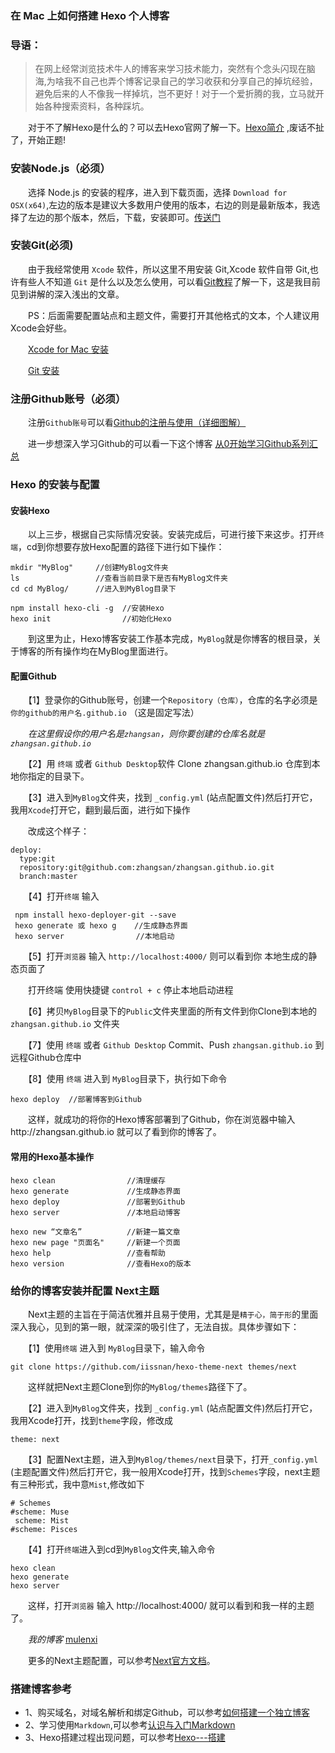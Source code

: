 ### 在 Mac 上如何搭建 Hexo 个人博客

### 导语：

> 在网上经常浏览技术牛人的博客来学习技术能力，突然有个念头闪现在脑海,为啥我不自己也弄个博客记录自己的学习收获和分享自己的掉坑经验，避免后来的人不像我一样掉坑，岂不更好！对于一个爱折腾的我，立马就开始各种搜索资料，各种踩坑。

　　对于不了解Hexo是什么的？可以去Hexo官网了解一下。[Hexo简介](https://hexo.io/zh-cn/) ,废话不扯了，开始正题!

### 安装Node.js（必须）

　　选择 Node.js 的安装的程序，进入到下载页面，选择 `Download for OSX(x64)`,左边的版本是建议大多数用户使用的版本，右边的则是最新版本，我选择了左边的那个版本，然后，下载，安装即可。[传送门](https://nodejs.org/en/)
  
### 安装Git(必须)

　　由于我经常使用 `Xcode` 软件，所以这里不用安装 Git,Xcode 软件自带 Git,也许有些人不知道 `Git` 是什么以及怎么使用，可以看[Git教程](http://www.liaoxuefeng.com/wiki/0013739516305929606dd18361248578c67b8067c8c017b000)了解一下，这是我目前见到讲解的深入浅出的文章。

　　PS：后面需要配置站点和主题文件，需要打开其他格式的文本，个人建议用Xcode会好些。

　　[Xcode for Mac 安装](https://itunes.apple.com/cn/app/xcode/id497799835?mt=12&ign-mpt=uo%3D2)

　　[Git 安装](http://mac.softpedia.com/get/Developer-Tools/Git.shtml#download)
  
### 注册Github账号（必须）
　　注册`Github账号`可以看[Github的注册与使用（详细图解）](http://m.blog.csdn.net/article/details?id=51336332)

　　进一步想深入学习Github的可以看一下这个博客 [从0开始学习Github系列汇总](http://stormzhang.com/github/2016/06/19/learn-github-from-zero-summary/)
### Hexo 的安装与配置
#### 安装Hexo
　　以上三步，根据自己实际情况安装。安装完成后，可进行接下来这步。打开`终端`，cd到你想要存放Hexo配置的路径下进行如下操作：

    mkdir "MyBlog"     //创建MyBlog文件夹
    ls                 //查看当前目录下是否有MyBlog文件夹
    cd cd MyBlog/      //进入到MyBlog目录下
    
    npm install hexo-cli -g  //安装Hexo
    hexo init                //初始化Hexo
    
　　到这里为止，Hexo博客安装工作基本完成，`MyBlog`就是你博客的根目录，关于博客的所有操作均在MyBlog里面进行。

#### 配置Github

　　【1】登录你的Github账号，创建一个`Repository（仓库）`，仓库的名字必须是 `你的github的用户名.github.io`  （这是固定写法）

　　*在这里假设你的用户名是`zhangsan`，则你要创建的仓库名就是`zhangsan.github.io`*

　　【2】用 `终端` 或者 `Github Desktop`软件 Clone zhangsan.github.io 仓库到本地你指定的目录下。
    
　　【3】进入到`MyBlog`文件夹，找到 `_config.yml` (站点配置文件)然后打开它，我用`Xcode`打开它，翻到最后面，进行如下操作

　　改成这个样子：

    deploy:
      type:git
      repository:git@github.com:zhangsan/zhangsan.github.io.git
      branch:master
      
　　【4】打开`终端` 输入 

     npm install hexo-deployer-git --save 
     hexo generate 或 hexo g    //生成静态界面
     hexo server                //本地启动
　　【5】打开`浏览器` 输入 `http://localhost:4000/` 则可以看到你 本地生成的静态页面了

　　打开终端 使用快捷键 `control + c` 停止本地启动进程

　　【6】拷贝`MyBlog`目录下的`Public`文件夹里面的所有文件到你Clone到本地的`zhangsan.github.io` 文件夹 

　　【7】使用 `终端` 或者 `Github Desktop`  Commit、Push `zhangsan.github.io` 到远程Github仓库中
 
　　【8】使用 `终端` 进入到 `MyBlog`目录下，执行如下命令

    hexo deploy  //部署博客到Github
    
　　这样，就成功的将你的Hexo博客部署到了Github，你在浏览器中输入http://zhangsan.github.io 就可以了看到你的博客了。

#### 常用的Hexo基本操作

    hexo clean                //清理缓存
    hexo generate             //生成静态界面
    hexo deploy               //部署到Github
    hexo server               //本地启动博客
    
    hexo new “文章名”          //新建一篇文章
    hexo new page "页面名"     //新建一个页面
    hexo help                 //查看帮助
    hexo version              //查看Hexo的版本

### 给你的博客安装并配置 Next主题

　　Next主题的主旨在于简洁优雅并且易于使用，尤其是是`精于心，简于形`的里面深入我心，见到的第一眼，就深深的吸引住了，无法自拔。具体步骤如下：

　　【1】使用`终端` 进入到 `MyBlog`目录下，输入命令
    
    git clone https://github.com/iissnan/hexo-theme-next themes/next

　　这样就把Next主题Clone到你的`MyBlog/themes`路径下了。

　　【2】进入到`MyBlog`文件夹，找到 `_config.yml` (站点配置文件)然后打开它，我用Xcode打开，找到`theme`字段，修改成

    theme: next
    
　　【3】配置Next主题，进入到`MyBlog/themes/next`目录下，打开`_config.yml` (主题配置文件)然后打开它，我一般用Xcode打开，找到`Schemes`字段，next主题有三种形式，我中意`Mist`,修改如下

    # Schemes
    #scheme: Muse
     scheme: Mist
    #scheme: Pisces
    
　　【4】打开`终端`进入到cd到`MyBlog`文件夹,输入命令

    hexo clean
    hexo generate
    hexo server
    
　　这样，打开`浏览器` 输入 http://localhost:4000/ 就可以看到和我一样的主题了。

　　*我的博客* [mulenxi](http://muhlenxi.com) 

　　更多的Next主题配置，可以参考[Next官方文档](http://theme-next.iissnan.com/getting-started.html)。 

### 搭建博客参考 

* 1、购买域名，对域名解析和绑定Github，可以参考[如何搭建一个独立博客](http://cnfeat.com/blog/2014/05/10/how-to-build-a-blog/)
* 2、学习使用`Markdown`,可以参考[认识与入门Markdown](http://sspai.com/25137)
* 3、Hexo搭建过程出现问题，可以参考[Hexo---搭建](http://www.jianshu.com/p/a2023a601ceb)

